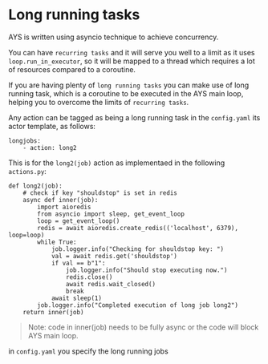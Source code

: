 # Long running tasks

AYS is written using asyncio technique to achieve concurrency.

You can have `recurring tasks` and it will serve you well to a limit as it uses `loop.run_in_executor`, so it will be mapped to a thread which requires a lot of resources compared to a coroutine.

If you are having plenty of `long running tasks` you can make use of long running task, which is a coroutine to be executed in the AYS main loop, helping you to overcome the limits of `recurring tasks`.

Any action can be tagged as being a long running task in the `config.yaml` its actor template, as follows:
```
longjobs:
    - action: long2
```

This is for the `long2(job)` action as implementaed in the following `actions.py`:
```
def long2(job):
    # check if key "shouldstop" is set in redis
    async def inner(job):
        import aioredis
        from asyncio import sleep, get_event_loop
        loop = get_event_loop()
        redis = await aioredis.create_redis(('localhost', 6379), loop=loop)
        while True:
            job.logger.info("Checking for shouldstop key: ")
            val = await redis.get('shouldstop')
            if val == b"1":
                job.logger.info("Should stop executing now.")
                redis.close()
                await redis.wait_closed()
                break
            await sleep(1)
        job.logger.info("Completed execution of long job long2")
    return inner(job)
```

> Note: code in inner(job) needs to be fully async or the code will block AYS main loop.

in `config.yaml` you specify the long running jobs

